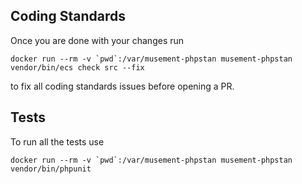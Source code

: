 ## Coding Standards

Once you are done with your changes run 

```
docker run --rm -v `pwd`:/var/musement-phpstan musement-phpstan vendor/bin/ecs check src --fix
```

to fix all coding standards issues before opening a PR.

## Tests

To run all the tests use

```
docker run --rm -v `pwd`:/var/musement-phpstan musement-phpstan vendor/bin/phpunit
```